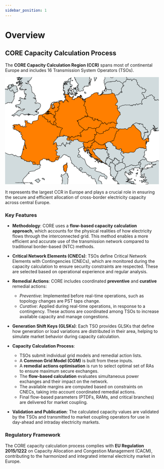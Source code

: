 ```yaml
---
sidebar_position: 1
---
```

# Overview

## CORE Capacity Calculation Process

The **CORE Capacity Calculation Region (CCR)** spans most of continental Europe and includes 16 Transmission System Operators (TSOs).

![CORE CCR](/img/CORE.png)

 It represents the largest CCR in Europe and plays a crucial role in ensuring the secure and efficient allocation of cross-border electricity capacity across central Europe.

### Key Features

- **Methodology**: CORE uses a **flow-based capacity calculation approach**, which accounts for the physical realities of how electricity flows through the interconnected grid. This method enables a more efficient and accurate use of the transmission network compared to traditional border-based (NTC) methods.

- **Critical Network Elements (CNECs)**: TSOs define Critical Network Elements with Contingencies (CNECs), which are monitored during the capacity calculation to ensure security constraints are respected. These are selected based on operational experience and regular analysis.

- **Remedial Actions**: CORE includes coordinated **preventive** and **curative** remedial actions:
  - *Preventive*: Implemented before real-time operations, such as topology changes are PST taps change.
  - *Curative*: Applied during real-time operations, in response to a contingency.
    These actions are coordinated among TSOs to increase available capacity and manage congestions.

- **Generation Shift Keys (GLSKs)**: Each TSO provides GLSKs that define how generation or load variations are distributed in their area, helping to simulate market behavior during capacity calculation.

- **Capacity Calculation Process**:
  - TSOs submit individual grid models and remedial action lists.
  - A **Common Grid Model (CGM)** is built from these inputs.
  - A **remedial actions optimisation** is run to select optimal set of RAs to ensure maximum secure exchanges.
  - The **flow-based calculation** evaluates simultaneous power exchanges and their impact on the network.
  - The available margins are computed based on constraints on CNECs, taking into account coordinated remedial actions.
  - Final flow-based parameters (PTDFs, RAMs, and critical branches) are delivered for market coupling.

- **Validation and Publication**: The calculated capacity values are validated by the TSOs and transmitted to market coupling operators for use in day-ahead and intraday electricity markets.

### Regulatory Framework

The CORE capacity calculation process complies with **EU Regulation 2015/1222** on Capacity Allocation and Congestion Management (CACM), contributing to the harmonized and integrated internal electricity market in Europe.


